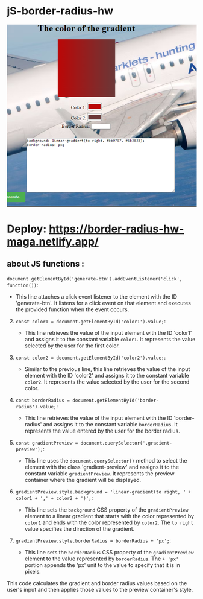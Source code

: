 # jS-border-radius-hw

![Image alt](https://github.com/AndyMagwayer/jS-border-radius-hw/blob/main/Screenshot%202023-09-08%20191929.png)

# Deploy: https://border-radius-hw-maga.netlify.app/

## about JS functions :
 `document.getElementById('generate-btn').addEventListener('click', function())`:
   - This line attaches a click event listener to the element with the ID 'generate-btn'. It listens for a click event on that element and executes the provided function when the event occurs.

2. `const color1 = document.getElementById('color1').value;`:
   - This line retrieves the value of the input element with the ID 'color1' and assigns it to the constant variable `color1`. It represents the value selected by the user for the first color.

3. `const color2 = document.getElementById('color2').value;`:
   - Similar to the previous line, this line retrieves the value of the input element with the ID 'color2' and assigns it to the constant variable `color2`. It represents the value selected by the user for the second color.

4. `const borderRadius = document.getElementById('border-radius').value;`:
   - This line retrieves the value of the input element with the ID 'border-radius' and assigns it to the constant variable `borderRadius`. It represents the value entered by the user for the border radius.

5. `const gradientPreview = document.querySelector('.gradient-preview');`:
   - This line uses the `document.querySelector()` method to select the element with the class 'gradient-preview' and assigns it to the constant variable `gradientPreview`. It represents the preview container where the gradient will be displayed.

6. `gradientPreview.style.background = 'linear-gradient(to right, ' + color1 + ',' + color2 + ')';`:
   - This line sets the `background` CSS property of the `gradientPreview` element to a linear gradient that starts with the color represented by `color1` and ends with the color represented by `color2`. The `to right` value specifies the direction of the gradient.

7. `gradientPreview.style.borderRadius = borderRadius + 'px';`:
   - This line sets the `borderRadius` CSS property of the `gradientPreview` element to the value represented by `borderRadius`. The `+ 'px'` portion appends the 'px' unit to the value to specify that it is in pixels.

This code calculates the gradient and border radius values based on the user's input and then applies those values to the preview container's style.
